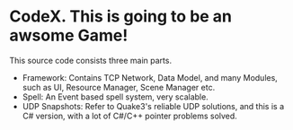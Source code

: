 # CodeX. This is going to be an awsome Game!

This source code consists three main parts.
  - Framework: Contains TCP Network, Data Model, and many Modules, such as UI, Resource Manager, Scene Manager etc.
  - Spell: An Event based spell system, very scalable.
  - UDP Snapshots: Refer to Quake3's reliable UDP solutions, and this is a C# version, with a lot of C#/C++ pointer problems solved.
  
